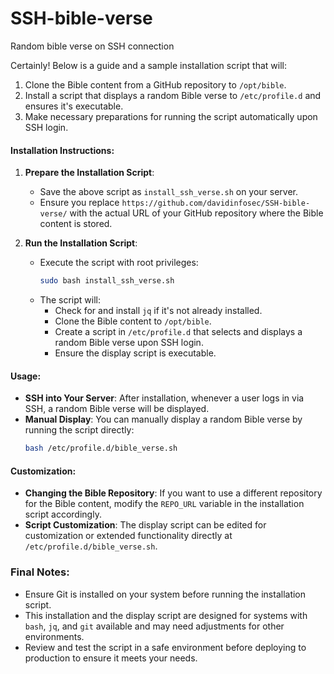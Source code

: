 # SSH-bible-verse
Random bible verse on SSH connection

Certainly! Below is a guide and a sample installation script that will:

1. Clone the Bible content from a GitHub repository to `/opt/bible`.
2. Install a script that displays a random Bible verse to `/etc/profile.d` and ensures it's executable.
3. Make necessary preparations for running the script automatically upon SSH login.

#### Installation Instructions:

1. **Prepare the Installation Script**: 
   - Save the above script as `install_ssh_verse.sh` on your server.
   - Ensure you replace `https://github.com/davidinfosec/SSH-bible-verse/` with the actual URL of your GitHub repository where the Bible content is stored.

2. **Run the Installation Script**:
   - Execute the script with root privileges:
     ```bash
     sudo bash install_ssh_verse.sh
     ```
   - The script will:
     - Check for and install `jq` if it's not already installed.
     - Clone the Bible content to `/opt/bible`.
     - Create a script in `/etc/profile.d` that selects and displays a random Bible verse upon SSH login.
     - Ensure the display script is executable.

#### Usage:

- **SSH into Your Server**: After installation, whenever a user logs in via SSH, a random Bible verse will be displayed.
- **Manual Display**: You can manually display a random Bible verse by running the script directly:
  ```bash
  bash /etc/profile.d/bible_verse.sh
  ```

#### Customization:

- **Changing the Bible Repository**: If you want to use a different repository for the Bible content, modify the `REPO_URL` variable in the installation script accordingly.
- **Script Customization**: The display script can be edited for customization or extended functionality directly at `/etc/profile.d/bible_verse.sh`.

### Final Notes:

- Ensure Git is installed on your system before running the installation script.
- This installation and the display script are designed for systems with `bash`, `jq`, and `git` available and may need adjustments for other environments.
- Review and test the script in a safe environment before deploying to production to ensure it meets your needs.
